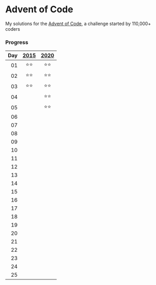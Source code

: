 # Advent of Code

My solutions for the [Advent of Code](https://adventofcode.com), a challenge started by 110,000+ coders

### Progress
|Day|[2015](https://adventofcode.com/2015)|[2020](https://adventofcode.com/2020)|
|--:| :---: | :---: |
01|:star::star:|:star::star:
02|:star::star:|:star::star:
03|:star::star:|:star::star:
04||:star::star:
05||:star::star:
06||
07||
08||
09||
10||
11||
12||
13||
14||
15||
16||
17||
18||
19||
20||
21||
22||
23||
24||
25||
